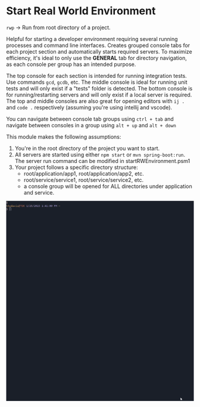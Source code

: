 # Start Real World Environment

`rwp` &rarr; Run from root directory of a project.

Helpful for starting a developer environment requiring several running processes and command line interfaces. Creates grouped console tabs for each project section and automatically starts required servers. To maximize efficiency, it's ideal to only use the **GENERAL** tab for directory navigation, as each console per group has an intended purpose.

The top console for each section is intended for running integration tests. Use commands `gcd`, `gcdb`, etc. The middle console is ideal for running unit tests and will only exist if a "tests" folder is detected. The bottom console is for running/restarting servers and will only exist if a local server is required. The top and middle consoles are also great for opening editors with `ij .` and `code .` respectively (assuming you're using intellij and vscode).

You can navigate between console tab groups using `ctrl + tab` and navigate between consoles in a group using `alt + up` and `alt + down`

This module makes the following assumptions:

1. You're in the root directory of the project you want to start.
2. All servers are started using either `npm start` or `mvn spring-boot:run`. The server run command can be modified in startRWEnvironment.psm1
3. Your project follows a specific directory structure:
   * root/application/app1, root/application/app2, etc.
   * root/service/service1, root/service/service2, etc.
   * a console group will be opened for ALL directories under application and service.

![Start Real World Environment Sample GIF](./rwp_sample.gif)